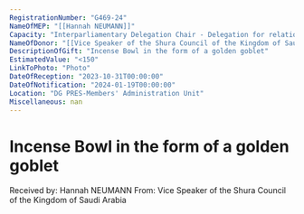 ```yaml
---
RegistrationNumber: "G469-24"
NameOfMEP: "[[Hannah NEUMANN]]"
Capacity: "Interparliamentary Delegation Chair - Delegation for relations with the Arab Peninsula"
NameOfDonor: "[[Vice Speaker of the Shura Council of the Kingdom of Saudi Arabia]]"
DescriptionOfGift: "Incense Bowl in the form of a golden goblet"
EstimatedValue: "<150"
LinkToPhoto: "Photo"
DateOfReception: "2023-10-31T00:00:00"
DateOfNotification: "2024-01-19T00:00:00"
Location: "DG PRES-Members' Administration Unit"
Miscellaneous: nan
---
```


# Incense Bowl in the form of a golden goblet

Received by: Hannah NEUMANN
From: Vice Speaker of the Shura Council of the Kingdom of Saudi Arabia
